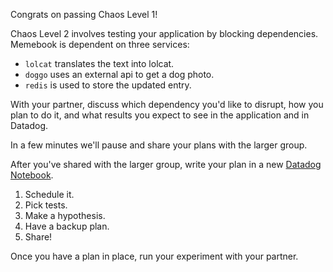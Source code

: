 Congrats on passing Chaos Level 1!

Chaos Level 2 involves testing your application by blocking dependencies. Memebook is dependent on three services:

- `lolcat` translates the text into lolcat.
- `doggo` uses an external api to get a dog photo.
- `redis` is used to store the updated entry.

With your partner, discuss which dependency you'd like to disrupt, how you plan to do it, and what results you expect to see in the application and in Datadog.

In a few minutes we'll pause and share your plans with the larger group.

After you've shared with the larger group, write your plan in a new [Datadog Notebook](https://app.datadoghq.com/notebook).

1. Schedule it.
1. Pick tests.
1. Make a hypothesis.
1. Have a backup plan.
1. Share!

Once you have a plan in place, run your experiment with your partner.

